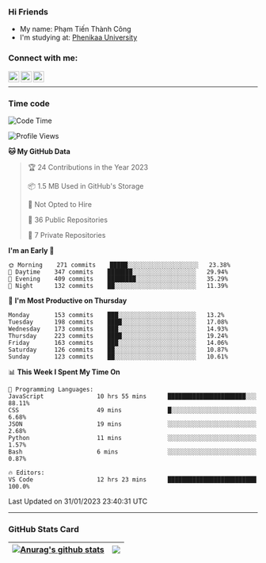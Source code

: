 ### Hi Friends

- My name: Phạm Tiến Thành Công
- I'm studying at: [Phenikaa University]


### Connect with me:
[<img align="left" alt="PhamTienThanhCong | Facebook" width="22px" src="https://upload.wikimedia.org/wikipedia/commons/thumb/1/16/Facebook-icon-1.png/640px-Facebook-icon-1.png" />][facebook]
[<img align="left" alt="PhamTienThanhCong | Zalo" width="22px" src="https://www.anphatpc.com.vn/template/anphat_2020v2/images/icon-zalo.jpg" />][zalo]
[<img align="left" alt="PhamTienThanhCong | LinkedIn" width="22px" src="https://cdn3.iconfinder.com/data/icons/inficons/512/linkedin.png" />][linkedin]

<br />

---

### Time code

<!--START_SECTION:waka-->
![Code Time](http://img.shields.io/badge/Code%20Time-859%20hrs%2038%20mins-blue)

![Profile Views](http://img.shields.io/badge/Profile%20Views-4-blue)

**🐱 My GitHub Data** 

> 🏆 24 Contributions in the Year 2023
 > 
> 📦 1.5 MB Used in GitHub's Storage 
 > 
> 🚫 Not Opted to Hire
 > 
> 📜 36 Public Repositories 
 > 
> 🔑 7 Private Repositories  
 > 
**I'm an Early 🐤** 

```text
🌞 Morning    271 commits    █████░░░░░░░░░░░░░░░░░░░░   23.38% 
🌆 Daytime    347 commits    ███████░░░░░░░░░░░░░░░░░░   29.94% 
🌃 Evening    409 commits    ████████░░░░░░░░░░░░░░░░░   35.29% 
🌙 Night      132 commits    ██░░░░░░░░░░░░░░░░░░░░░░░   11.39%

```
📅 **I'm Most Productive on Thursday** 

```text
Monday       153 commits    ███░░░░░░░░░░░░░░░░░░░░░░   13.2% 
Tuesday      198 commits    ████░░░░░░░░░░░░░░░░░░░░░   17.08% 
Wednesday    173 commits    ███░░░░░░░░░░░░░░░░░░░░░░   14.93% 
Thursday     223 commits    ████░░░░░░░░░░░░░░░░░░░░░   19.24% 
Friday       163 commits    ███░░░░░░░░░░░░░░░░░░░░░░   14.06% 
Saturday     126 commits    ██░░░░░░░░░░░░░░░░░░░░░░░   10.87% 
Sunday       123 commits    ██░░░░░░░░░░░░░░░░░░░░░░░   10.61%

```


📊 **This Week I Spent My Time On** 

```text
💬 Programming Languages: 
JavaScript               10 hrs 55 mins      ██████████████████████░░░   88.11% 
CSS                      49 mins             █░░░░░░░░░░░░░░░░░░░░░░░░   6.68% 
JSON                     19 mins             ░░░░░░░░░░░░░░░░░░░░░░░░░   2.68% 
Python                   11 mins             ░░░░░░░░░░░░░░░░░░░░░░░░░   1.57% 
Bash                     6 mins              ░░░░░░░░░░░░░░░░░░░░░░░░░   0.87%

🔥 Editors: 
VS Code                  12 hrs 23 mins      █████████████████████████   100.0%

```


 Last Updated on 31/01/2023 23:40:31 UTC
<!--END_SECTION:waka-->

---

### GitHub Stats Card

| <a href="https://github.com/phamtienthanhcong"><img align="center" src="https://github-readme-stats.vercel.app/api?username=PhamTienThanhCong&show_icons=true&include_all_commits=true&theme=buefy&hide_border=true&theme=ocean_dark" alt="Anurag's github stats" /></a> | <a href="https://github.com/phamtienthanhcong"><img align="center" src="https://github-readme-stats.vercel.app/api/top-langs/?username=PhamTienThanhCong&layout=compact&theme=buefy&hide_border=true&theme=ocean_dark" /></a> |
| ------------- | ------------- |

[Phenikaa University]: https://phenikaa-uni.edu.vn/vi
[facebook]: https://www.facebook.com/phamtienthanhcong
[linkedin]: https://linkedin.com/in/phamtienthanhcong
[zalo]: https://zalo.me/0396396332
[tiktok]: https://www.tiktok.com/@phamtienthanhcong
[web]: https://github.com/PhamTienThanhCong/web_dev
[min project]: https://github.com/PhamTienThanhCong/Project-Of-Web
[c and cpp]: https://github.com/PhamTienThanhCong/Code_C_and_Cpro
[python]: https://github.com/PhamTienThanhCong/Python_beginer
